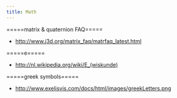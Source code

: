 ```yaml
---
title: Math
---
```


=====matrix & quaternion FAQ=====
* http://www.j3d.org/matrix_faq/matrfaq_latest.html

=====e=====
* http://nl.wikipedia.org/wiki/E_(wiskunde)

=====greek symbols=====
* http://www.exelisvis.com/docs/html/images/greekLetters.png
